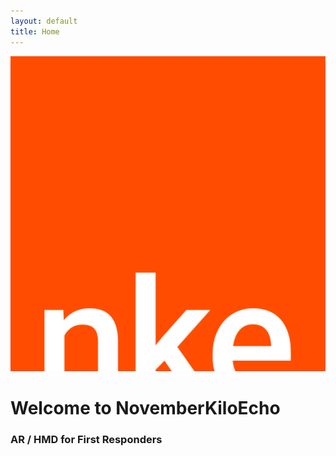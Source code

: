 ```yaml
---
layout: default
title: Home
---
```


![alt text](assets/images/nke-logo.svg "NovemberKiloEcho")

# Welcome to NovemberKiloEcho
### AR / HMD for First Responders

